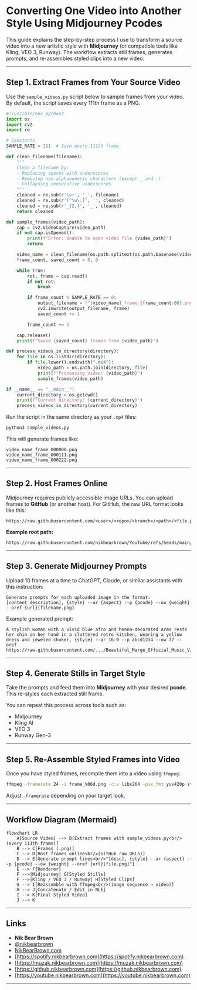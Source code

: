 # Converting One Video into Another Style Using Midjourney Pcodes

This guide explains the step-by-step process I use to transform a source video into a new artistic style with **Midjourney** (or compatible tools like Kling, VEO 3, Runway). The workflow extracts still frames, generates prompts, and re-assembles styled clips into a new video.

---

## Step 1. Extract Frames from Your Source Video

Use the `sample_videos.py` script below to sample frames from your video. By default, the script saves every 111th frame as a PNG.

```python
#!/usr/bin/env python3
import os
import cv2
import re

# Constants
SAMPLE_RATE = 111  # Save every 111th frame

def clean_filename(filename):
    """
    Clean a filename by:
    - Replacing spaces with underscores
    - Removing non-alphanumeric characters (except _ and .)
    - Collapsing consecutive underscores
    """
    cleaned = re.sub(r'\s+', '_', filename)
    cleaned = re.sub(r'[^\w\.]', '', cleaned)
    cleaned = re.sub(r'_{2,}', '_', cleaned)
    return cleaned

def sample_frames(video_path):
    cap = cv2.VideoCapture(video_path)
    if not cap.isOpened():
        print(f"Error: Unable to open video file {video_path}")
        return

    video_name = clean_filename(os.path.splitext(os.path.basename(video_path))[0])
    frame_count, saved_count = 0, 0

    while True:
        ret, frame = cap.read()
        if not ret:
            break

        if frame_count % SAMPLE_RATE == 0:
            output_filename = f"{video_name}_frame_{frame_count:06}.png"
            cv2.imwrite(output_filename, frame)
            saved_count += 1

        frame_count += 1

    cap.release()
    print(f"Saved {saved_count} frames from {video_path}")

def process_videos_in_directory(directory):
    for file in os.listdir(directory):
        if file.lower().endswith(".mp4"):
            video_path = os.path.join(directory, file)
            print(f"Processing video: {video_path}")
            sample_frames(video_path)

if __name__ == "__main__":
    current_directory = os.getcwd()
    print(f"Current directory: {current_directory}")
    process_videos_in_directory(current_directory)
```

Run the script in the same directory as your `.mp4` files:

```bash
python3 sample_videos.py
```

This will generate frames like:

```
video_name_frame_000000.png
video_name_frame_000111.png
video_name_frame_000222.png
```

---

## Step 2. Host Frames Online

Midjourney requires publicly accessible image URLs.
You can upload frames to **GitHub** (or another host). For GitHub, the raw URL format looks like this:

```
https://raw.githubusercontent.com/<user>/<repo>/<branch>/<path>/<file.png>
```

**Example root path:**

```
https://raw.githubusercontent.com/nikbearbrown/YouTube/refs/heads/main/Art/Fuzzy_Wuzzy/
```

---

## Step 3. Generate Midjourney Prompts

Upload 10 frames at a time to ChatGPT, Claude, or similar assistants with this instruction:

```
Generate prompts for each uploaded image in the format: 
[content description], {style} --ar {aspect} --p {pcode} --ow {weight} --oref {url}[filename.png]
```

Example generated prompt:

```
A stylish woman with a vivid blue afro and henna-decorated arms rests her chin on her hand in a cluttered retro kitchen, wearing a yellow dress and jeweled choker, {style} --ar 16:9 --p abcd1234 --ow 77 --oref https://raw.githubusercontent.com/.../Beautiful_Marge_Official_Music_Video_frame_003663.png
```

---

## Step 4. Generate Stills in Target Style

Take the prompts and feed them into **Midjourney** with your desired **pcode**. This re-styles each extracted still frame.

You can repeat this process across tools such as:

* Midjourney
* Kling AI
* VEO 3
* Runway Gen-3

---

## Step 5. Re-Assemble Styled Frames into Video

Once you have styled frames, recompile them into a video using `ffmpeg`:

```bash
ffmpeg -framerate 24 -i frame_%06d.png -c:v libx264 -pix_fmt yuv420p styled_video.mp4
```

Adjust `-framerate` depending on your target look.

---

## Workflow Diagram (Mermaid)

```mermaid
flowchart LR
    A[Source Video] --> B[Extract frames with sample_videos.py<br/>(every 111th frame)]
    B --> C[Frames (.png)]
    C --> D[Host frames online<br/>(GitHub raw URLs)]
    D --> E[Generate prompt lines<br/>"[desc], {style} --ar {aspect} --p {pcode} --ow {weight} --oref {url}[file.png]"]
    E --> F{Renderer}
    F -->|Midjourney| G[Styled Stills]
    F -->|Kling / VEO 3 / Runway| H[Styled Clips]
    G --> I[Reassemble with ffmpeg<br/>(image sequence → video)]
    H --> J[Concatenate / Edit in NLE]
    I --> K[Final Styled Video]
    J --> K
```

---

## Links

* **Nik Bear Brown**
* [@nikbearbrown](https://github.com/nikbearbrown)
* [NikBearBrown.com](https://www.nikbearbrown.com/)
* [https://spotify.nikbearbrown.com](https://spotify.nikbearbrown.com)
* [https://muzak.nikbearbrown.com](https://muzak.nikbearbrown.com)
* [https://github.nikbearbrown.com](https://github.nikbearbrown.com)
* [https://youtube.nikbearbrown.com](https://youtube.nikbearbrown.com)

---
